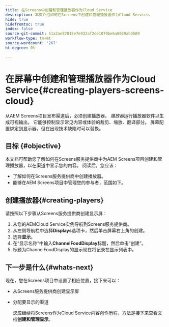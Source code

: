 ```yaml
---
title: 在Screens中创建和管理播放器作为Cloud Service
description: 本页介绍如何在Screens中创建和管理播放器作为Cloud Service。
hide: true
hidefromtoc: true
index: false
source-git-commit: 51a2ae87815e7e932af2de1070be6a0029ab3509
workflow-type: tm+mt
source-wordcount: '267'
ht-degree: 0%

---
```



# 在屏幕中创建和管理播放器作为Cloud Service{#creating-players-screens-cloud}

从AEM Screens项目发布渠道后，必须创建播放器。
*播放器*&#x200B;运行播放器软件以生成可视输出。 它能够控制显示常见内容或体验的裁剪、缩放、翻译部分。 屏幕配置绑定到显示器，但在出现技术缺陷时可以替换。

## 目标 {#objective}

本文档可帮助您了解如何在Screens服务提供商中为AEM Screens项目创建和管理播放器，以在渠道中显示您的内容。 阅读后，您应该：

* 了解如何在Screens服务提供商中创建播放器。
* 能够在AEM Screens项目中管理您的参与者，范围如下。

## 创建播放器{#creating-players}

请按照以下步骤从Screens服务提供商创建显示屏：

1. 从您的AEMCloud Service实例导航到Screens服务提供商。
1. 从左侧导航栏中选择&#x200B;**Displays**&#x200B;选项卡，然后单击屏幕右上角的创建。
1. 选择&#x200B;**显示**。
1. 在“显示名称”中输入&#x200B;**ChannelFoodDisplay**&#x200B;标题，然后单击“创建”。
1. 标题为ChannelFoodDisplay的显示现在将记录在显示列表中。

## 下一步是什么{#whats-next}

现在，您在Screens项目中设置了相应位置，接下来可以：

* 从Screens服务提供商创建显示屏
* 分配要显示的渠道

   您应继续将Screens作为Cloud Service内容创作历程，方法是接下来查看文档&#x200B;**创建和管理显示**。